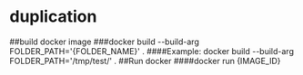 # duplication

##build docker image
###docker build  --build-arg FOLDER_PATH='{FOLDER_NAME}' .
####Example: docker build  --build-arg FOLDER_PATH='/tmp/test/' .
##Run docker
####docker run {IMAGE_ID}
